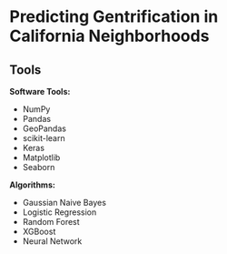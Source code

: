 # Predicting Gentrification in California Neighborhoods

## Tools

**Software Tools:**
* NumPy
* Pandas
* GeoPandas
* scikit-learn
* Keras
* Matplotlib
* Seaborn

**Algorithms:**
* Gaussian Naive Bayes
* Logistic Regression
* Random Forest
* XGBoost
* Neural Network

